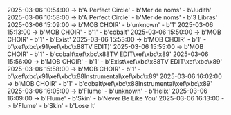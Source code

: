 2025-03-06 10:54:00 -> b'A Perfect Circle' - b'Mer de noms' - b'Judith'
2025-03-06 10:58:00 -> b'A Perfect Circle' - b'Mer de noms' - b'3 Libras'
2025-03-06 15:09:00 -> b'MOB CHOIR' - b'unknown' - b'1'
2025-03-06 15:13:00 -> b'MOB CHOIR' - b'1' - b'cobalt'
2025-03-06 15:50:00 -> b'MOB CHOIR' - b'1' - b'Exist'
2025-03-06 15:53:00 -> b'MOB CHOIR' - b'1' - b'\xef\xbc\x91\xef\xbc\x88TV EDIT)'
2025-03-06 15:55:00 -> b'MOB CHOIR' - b'1' - b'cobalt\xef\xbc\x88TV EDIT\xef\xbc\x89'
2025-03-06 15:56:00 -> b'MOB CHOIR' - b'1' - b'Exist\xef\xbc\x88TV EDIT\xef\xbc\x89'
2025-03-06 15:58:00 -> b'MOB CHOIR' - b'1' - b'\xef\xbc\x91\xef\xbc\x88Instrumental\xef\xbc\x89'
2025-03-06 16:02:00 -> b'MOB CHOIR' - b'1' - b'cobalt\xef\xbc\x88Instrumental\xef\xbc\x89'
2025-03-06 16:05:00 -> b'Flume' - b'unknown' - b'Helix'
2025-03-06 16:09:00 -> b'Flume' - b'Skin' - b'Never Be Like You'
2025-03-06 16:13:00 -> b'Flume' - b'Skin' - b'Lose It'

